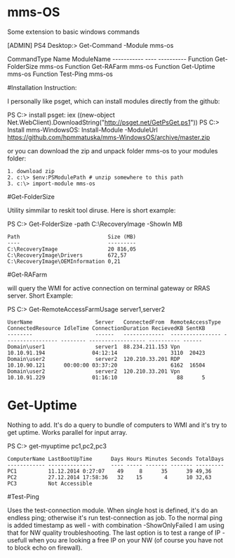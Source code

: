 # mms-OS
Some extension to basic windows commands

[ADMIN] PS4 Desktop:\> Get-Command -Module mms-os

CommandType     Name                                               ModuleName                                                -----------     ----                                               ----------                                                Function        Get-FolderSize                                     mms-os                                                    Function        Get-RAFarm                                         mms-os                                                    Function        Get-Uptime                                         mms-os                                                    Function        Test-Ping                                          mms-os                                                                                

#Installation Instruction:

I personally like psget, which can install modules directly from the github:

PS C:\> install psget: iex ((new-object Net.WebClient).DownloadString("http://psget.net/GetPsGet.ps1"))
PS C:\> Install mms-WindowsOS: Install-Module -ModuleUrl https://github.com/hpmmatuska/mms-WindowsOS/archive/master.zip

or you can download the zip and unpack folder mms-os to your modules folder:

    1. download zip
    2. c:\> $env:PSModulePath # unzip somewhere to this path
    3. c:\> import-module mms-os


#Get-FolderSize

Utility simmilar to reskit tool diruse. Here is short example:

PS C:\> Get-FolderSize -path C:\RecoveryImage -ShowIn MB

    Path                            Size (MB)
    ----                            ---------
    C:\RecoveryImage                20 816,05 
    C:\RecoveryImage\Drivers        672,57   
    C:\RecoveryImage\OEMInformation 0,21     

    
#Get-RAFarm

will query the WMI for active connection on terminal gateway or RRAS server. Short Example:

PS C:\> Get-RemoteAccessFarmUsage server1,server2

    UserName                    Server   ConnectedFrom  RemoteAccessType ConnectedResource IdleTime ConnectionDuration RecievedKB SentKB
    --------                    ------   -------------  ---------------- ----------------- -------- ------------------ ---------- ------
    Domain\user1                server1  88.234.211.153 Vpn              10.10.91.194               04:12:14                 3110  20423
    Domain\user2                server2  120.210.33.201 RDP              10.10.90.121      00:00:00 03:37:20                 6162  16504
    Domain\user2                server2  120.210.33.201 Vpn              10.10.91.229               01:16:10                   88      5                     
 
# Get-Uptime

Nothing to add. It's do a query to bundle of computers to WMI and it's try to get uptime. Works parallel for input array.

  PS C:\> get-myuptime pc1,pc2,pc3
 
    ComputerName LastBootUpTime      Days Hours Minutes Seconds TotalDays
    ------------ --------------      ---- ----- ------- ------- ---------
    PC1          11.12.2014 0:27:07    49     8      35      39 49,36    
    PC2          27.12.2014 17:58:36   32    15       4      10 32,63    
    PC3          Not Accessible                                          
 
 
#Test-Ping

Uses the test-connection module. When single host is defined, it's do an endless ping; otherwise it's run test-connection as job. 
To the normal ping is added timestamp as well - with combination -ShowOnlyFailed I am using that for NW quality troubleshooting. 
The last option is to test a range of IP - usefull when you are looking a free IP on your NW (of course you have not to block echo on firewall).

